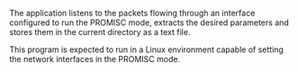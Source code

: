 The application listens to the packets flowing through an interface configured
to run the PROMISC mode, extracts the desired parameters and stores them in
the current directory as a text file.

This program is expected to run in a Linux environment capable of 
setting the network interfaces in the PROMISC mode.

